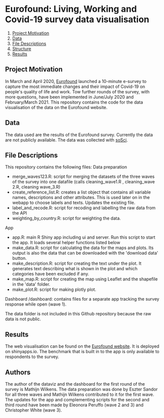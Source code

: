 # Eurofound: Living, Working and Covid-19 survey data visualisation

1. [Project Motivation](#motivation)
2. [Data](#data)
3. [File Descriptions](#files)
4. [Structure](#structure)
4. [Results](#results)

## Project Motivation<a name="motivation"></a>
In March and April 2020, [Eurofound](https://www.eurofound.europa.eu/) launched a 10-minute e-survey to capture the most immediate changes and their impact of Covid-19 on people's quality of life and work. Tow further rounds of the survey, with more questions, have been implemented in June/July 2020 and February/March 2021. This repository contains the code for the data visualisation of the data on the Eurofound website.  

## Data<a name="data"></a>
The data used are the results of the Eurofound survey. Currently the data are not publicly available. The data was collected with [soSci](https://www.soscisurvey.de/).

## File Descriptions <a name="files"></a>
This repository contains the following files:
Data preparation

* merge_waves123.R: script for merging the datasets of the three waves of the survey into one datafile (calls cleaning_wave1.R , cleaning_wave 2.R, cleaning wave_3.R)
* create_reference_list.R: creates a list object that contains all variable names, descriptions and other attributes. This is used later on in the webapp to choose labels and texts. Updates the existing file.
* label_and_recode.R: script for recoding and labelling the raw data from the API
* weighting_by_country.R: script for weighting the data.

App
* app.R: main R Shiny app including ui and server. Run this script to start the app. It loads several helper functions listed below
* make_data.R: script for calculating the data for the maps and plots. Its output is also the data that can be downloaded with the 'download data' button.
* make_description.R: script for creating the text under the plot. It generates text describing what is shown in the plot and which categories have been excluded if any.
* make_map.R: script for creating the map using Leaflet and the shapefile in the 'data' folder.
* make_plot.R: script for making plotly plot. 

Dashboard
/dashboard: contains files for a separate app tracking the survey response while open (wave 1).

The data folder is not included in this Github repository because the raw data is not public. 

## Results<a name="results"></a>
The web visualisation can be found on the [Eurofound website](https://www.eurofound.europa.eu/data/covid-19). It is deployed on shinyapps.io. The benchmark that is built in to the app is only available to respondents to the survey. 

## Authors <a name="files"></a>

The author of the dataviz and the dashboard for the first round of the survey is Mathijn Wilkens. The data preparation was done by Eszter Sandor for all three waves and Mathijn Wilkens contributed to it for the first wave. The updates for the app and complementing scripts for the second and third round have been made by Eleonora Peruffo (wave 2 and 3) and  Christopher White (wave 3).
